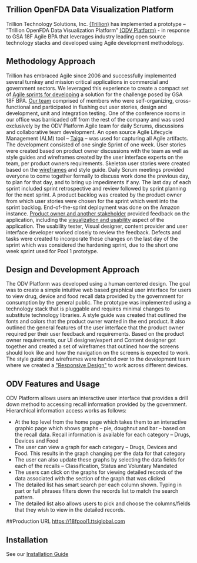 ## Trillion OpenFDA Data Visualization Platform

Trillion Technology Solutions, Inc. [(Trillion)](http://www.ttsiglobal.com) has implemented a prototype – “Trillion OpenFDA Data Visualization Platform” [(ODV Platform)](https://18fpool1.ttsiglobal.com) - in response to GSA 18F Agile BPA that leverages industry leading open source technology stacks and developed using Agile development methodology.

## Methodology Approach
Trillion has embraced Agile since 2006 and successfully implemented several turnkey and mission critical applications in commercial and government sectors. We leveraged this experience to create a compact set of [Agile sprints for developing](https://github.com/trillion1-repos/18fpool1/blob/master/doc/DesignPoolEvidenceForQuestion2.jpg) a solution for the challenge posed by GSA 18F BPA. [Our team](https://github.com/trillion1-repos/18fpool1/blob/master/doc/WorkingSessions.pdf) comprised of members who were self-organizing, cross-functional and participated in flushing out user stories, design and development, unit and integration testing. One of the conference rooms in our office was barricaded off from the rest of the company and was used exclusively by the ODV Platform Agile team for daily Scrums, discussions and collaborative team development.  An open source Agile Lifecycle Management (ALM) tool – [Taiga](https://github.com/trillion1-repos/18fpool1/blob/master/doc/Pool1DesignTeamBacklogIssues.pdf) – was used for capturing all Agile artifacts.
The development consisted of one single Sprint of one week.  User stories were created based on product owner discussions with the team as well as style guides and wireframes created by the user interface experts on the team, per product owners requirements.  Skeleton user stories were created based on the [wireframes](https://github.com/trillion1-repos/18fpool1/blob/master/doc/18F_Pool1_Wireframes.pdf) and style guide. Daily Scrum meetings provided everyone to come together formally to discuss work done the previous day, to plan for that day, and to bring up impediments if any. The last day of each sprint included sprint retrospective and review followed by sprint planning for the next sprint. A product backlog was created by the product owner from which user stories were chosen for the sprint which went into the sprint backlog.
End-of-the-sprint deployment was done on the Amazon instance.  [Product owner and another stakeholder](https://github.com/trillion1-repos/18fpool1/blob/master/doc/18fpool1_product_feedback.pdf) provided feedback on the application, including the [visualization and usability](https://github.com/trillion1-repos/18fpool1/blob/master/doc/EndUserTesting.png) aspect of the application.  The usability tester, Visual designer, content provider and user interface developer worked closely to review the feedback.  Defects and tasks were created to incorporate these changes on the last day of the sprint which was considered the hardening sprint, due to the short one week sprint used for Pool 1 prototype.  

## Design and Development Approach
The ODV Platform was developed using a human centered design.  The goal was to create a simple intuitive web based graphical user interface for users to view drug, device and food recall data provided by the government for consumption by the general public.  The prototype was implemented using a technology stack that is pluggable and requires minimal changes to substitute technology libraries.  A style guide was created that outlined the fonts and colors that the product owner wanted in the end product.  It also outlined the general features of the user interface that the product owner required per their user feedback and requirements.  Based on the product owner requirements, our UI designer/expert and Content designer got together and created a set of wireframes that outlined how the screens should look like and how the navigation on the screens is expected to work.  The style guide and wireframes were handed over to the development team where we created a ["Responsive Design"](https://github.com/trillion1-repos/18fpool1/blob/master/doc/TwoDeviceRequirement.pdf) to work across different devices.

## ODV Features and Usage
ODV Platform allows users an interactive user interface that provides a drill down method to accessing recall information provided by the government. Hierarchical information access works as follows:
*	At the top level from the home page which takes them to an interactive graphic page which shows graphs – pie, doughnut and bar – based on the recall data.  Recall information is available for each category – Drugs, Devices and Food
* The user can view a graph for each category – Drugs, Devices and Food.  This results in the graph changing per the data for that category
*	The user can also update these graphs by selecting the data fields for each of the recalls – Classification, Status and Voluntary Mandated
*	The users can click on the graphs for viewing detailed records of the data associated with the section of the graph that was clicked
*	The detailed list has smart search per each column shown.  Typing in part or full phrases filters down the records list to match the search pattern.
*	The detailed list also allows users to pick and choose the columns/fields that they wish to view in the detailed records.

##Production URL
https://18fpool1.ttsiglobal.com

## Installation
See our [Installation Guide](INSTALL.md)
